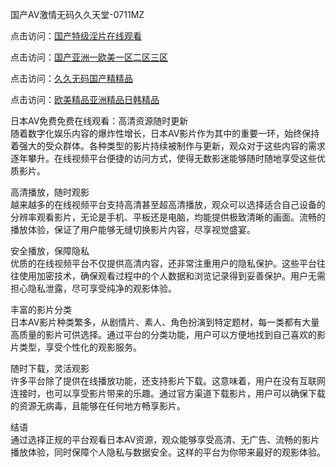 国产AV激情无码久久天堂-0711MZ  

点击访问：<a href="https://heiliaoow5kzm.pages.dev">国产特级淫片在线观看</a>  

点击访问：<a href="https://heiliaoxwd5i8.pages.dev">国产亚洲一欧美一区二区三区</a>  

点击访问：<a href="https://heiliaoxqkkct.pages.dev">久久无码国产精精品</a>  

点击访问：<a href="https://heiliaowzu4ur.pages.dev">欧美精品亚洲精品日韩精品</a>  

日本AV免费免费在线观看：高清资源随时更新  
随着数字化娱乐内容的爆炸性增长，日本AV影片作为其中的重要一环，始终保持着强大的受众群体。各种类型的影片持续被制作与更新，观众对于这些内容的需求逐年攀升。在线视频平台便捷的访问方式，使得无数影迷能够随时随地享受这些优质影片。  

高清播放，随时观影  
越来越多的在线视频平台支持高清甚至超高清播放，观众可以选择适合自己设备的分辨率观看影片，无论是手机、平板还是电脑，均能提供极致清晰的画面。流畅的播放体验，保证了用户能够无缝切换影片内容，尽享视觉盛宴。  

安全播放，保障隐私  
优质的在线视频平台不仅提供高清内容，还非常注重用户的隐私保护。这些平台往往使用加密技术，确保观看过程中的个人数据和浏览记录得到妥善保护。用户无需担心隐私泄露，尽可享受纯净的观影体验。  

丰富的影片分类  
日本AV影片种类繁多，从剧情片、素人、角色扮演到特定题材，每一类都有大量高质量的影片可供选择。通过平台的分类功能，用户可以方便地找到自己喜欢的影片类型，享受个性化的观影服务。  

随时下载，灵活观影  
许多平台除了提供在线播放功能，还支持影片下载。这意味着，用户在没有互联网连接时，也可以享受影片带来的乐趣。通过官方渠道下载影片，用户可以确保下载的资源无病毒，且能够在任何地方畅享影片。  
  

结语  
通过选择正规的平台观看日本AV资源，观众能够享受高清、无广告、流畅的影片播放体验，同时保障个人隐私与数据安全。这样的平台为你带来最好的观影体验。  

<span style="display:none;">[Canonical link](https://github.com/ron676577/javrb6 )</span>
